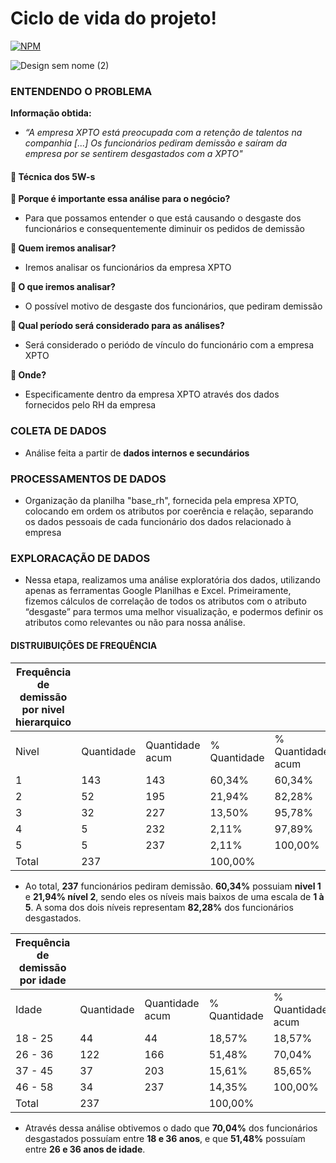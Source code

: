 # Ciclo de vida do projeto!

[![NPM](https://img.shields.io/npm/l/react)](https://github.com/GaabrielCoosta/Changelle_HandTalk/blob/main/LICENSE)

![Design sem nome (2)](https://github.com/GaabrielCoosta/SoulCode/assets/108695592/e93df3c2-3724-40d9-840c-451c683d9229)

### ENTENDENDO O PROBLEMA
**Informação obtida:**
- *“A empresa XPTO está preocupada com a retenção de talentos na companhia [...] Os funcionários pediram demissão e saíram da empresa por se sentirem desgastados com a XPTO"*

#### 💎 Técnica dos 5W-s

**📌 Porque é importante essa análise para o negócio?**

- Para que possamos entender o que está causando o desgaste dos funcionários e consequentemente diminuir os pedidos de demissão

**📌 Quem iremos analisar?**

- Iremos analisar os funcionários da empresa XPTO

**📌 O que iremos analisar?**

- O possível motivo de desgaste dos funcionários, que pediram demissão

**📌 Qual período será considerado para as análises?**

- Será considerado o periódo de vínculo do funcionário com a empresa XPTO

**📌 Onde?**

- Especificamente dentro da empresa XPTO através dos dados fornecidos pelo RH da empresa

### COLETA DE DADOS 

- Análise feita a partir de **dados internos e secundários**

### PROCESSAMENTOS DE DADOS

- Organização da planilha "base_rh", fornecida pela empresa XPTO, colocando em ordem os atributos por coerência e relação, separando os dados pessoais de cada funcionário dos dados relacionado à empresa

### EXPLORACAÇÃO DE DADOS 

- Nessa etapa, realizamos uma análise exploratória dos dados, utilizando apenas as ferramentas Google Planilhas e Excel. 
Primeiramente, fizemos cálculos de correlação de todos os atributos com o atributo “desgaste” para termos uma melhor visualização,
e podermos definir os atributos como relevantes ou não para nossa análise. 
  
#### DISTRUIBUIÇÕES DE FREQUÊNCIA

Frequência de demissão por nivel hierarquico |   |   |   |  
-- | -- | -- | -- | --
Nivel | Quantidade | Quantidade acum | % Quantidade | % Quantidade acum
1 | 143 | 143 | 60,34% | 60,34%
2 | 52 | 195 | 21,94% | 82,28%
3 | 32 | 227 | 13,50% | 95,78%
4 | 5 | 232 | 2,11% | 97,89%
5 | 5 | 237 | 2,11% | 100,00%
Total | 237 |   | 100,00% |  

- Ao total, **237** funcionários pediram demissão. **60,34%** possuiam **nivel 1** e **21,94% nível 2**, sendo eles os níveis mais baixos de uma escala de **1 à 5**. A soma dos dois níveis representam **82,28%** dos funcionários desgastados.

Frequência de demissão por idade |   |   |   |  
-- | -- | -- | -- | --
Idade | Quantidade | Quantidade acum | % Quantidade | % Quantidade acum
18 - 25 | 44 | 44 | 18,57% | 18,57%
26 - 36 | 122 | 166 | 51,48% | 70,04%
37 - 45 | 37 | 203 | 15,61% | 85,65%
46 - 58 | 34 | 237 | 14,35% | 100,00%
Total | 237 |   | 100,00% |  

- Através dessa análise obtivemos o dado que **70,04%** dos funcionários desgastados possuíam entre **18 e 36 anos**, e que **51,48%** possuíam entre **26 e 36 anos de idade**.
